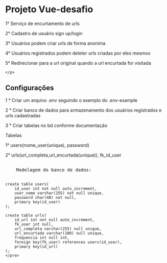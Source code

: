 <h1>Projeto Vue-desafio</h1>

<div>
    <p>
        1° Serviço de encurtamento de urls
    </p>
    <p>
        2° Cadastro de usuário sign up/login
    </p>
    <p>
        3° Usuários podem criar urls de forma anonima
    </p>
    <p>
        4° Usuários registrados podem deleter urls criadas por eles mesmos
    </p>
    <p>
        5° Redirecionar para a url original quando a url encurtada for visitada
    </p>
    <p>

    </p>
</div>

<div>
    <h2>Configurações</h2>
        <p>1 ° Criar um arquivo .env seguindo o exemplo do .env-example</p>
        <p>2 ° Criar banco de dados para armazenamento dos usuários registrados e urls cadastradas</p>
        <p>3 ° Criar tabelas no bd conforme documentação</p>
</div>


<div>
    <p>Tabelas</p>
    <p>1° users(nome_user(unique), password) </p>
    <p>2° urls(url_completa,url_encurtada(unique)), fk_id_user</p>
    <pre> 
    Modelagem do banco de dados:
        
	create table users(
		id_user int not null auto_increment,
		user_name varchar(255) not null unique,
		password char(40) not null,
		primary key(id_user)
	);

	create table urls(
		id_url int not null auto_increment,
		fk_user int null,
		url_completa varchar(255) null unique,
		url_encurtada varchar(100) null unique,
		frequencia int null int,
		foreign key(fk_user) references users(id_user),
		primary key(id_url)
	);    
    </pre>
</div>
